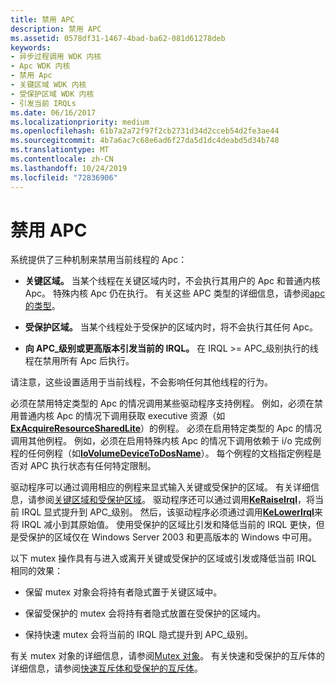 ```yaml
---
title: 禁用 APC
description: 禁用 APC
ms.assetid: 0578df31-1467-4bad-ba62-081d61278deb
keywords:
- 异步过程调用 WDK 内核
- Apc WDK 内核
- 禁用 Apc
- 关键区域 WDK 内核
- 受保护区域 WDK 内核
- 引发当前 IRQLs
ms.date: 06/16/2017
ms.localizationpriority: medium
ms.openlocfilehash: 61b7a2a72f97f2cb2731d34d2cceb54d2fe3ae44
ms.sourcegitcommit: 4b7a6ac7c68e6ad6f27da5d1dc4deabd5d34b748
ms.translationtype: MT
ms.contentlocale: zh-CN
ms.lasthandoff: 10/24/2019
ms.locfileid: "72836906"
---
```

# <a name="disabling-apcs"></a>禁用 APC


系统提供了三种机制来禁用当前线程的 Apc：

-   **关键区域。** 当某个线程在关键区域内时，不会执行其用户的 Apc 和普通内核 Apc。 特殊内核 Apc 仍在执行。 有关这些 APC 类型的详细信息，请参阅[apc 的类型](types-of-apcs.md)。

-   **受保护区域。** 当某个线程处于受保护的区域内时，将不会执行其任何 Apc。

-   **向 APC\_级别或更高版本引发当前的 IRQL。** 在 IRQL &gt;= APC\_级别执行的线程在禁用所有 Apc 后执行。

请注意，这些设置适用于当前线程，不会影响任何其他线程的行为。

必须在禁用特定类型的 Apc 的情况调用某些驱动程序支持例程。 例如，必须在禁用普通内核 Apc 的情况下调用获取 executive 资源（如[**ExAcquireResourceSharedLite**](https://msdn.microsoft.com/library/windows/hardware/ff544363)）的例程。 必须在启用特定类型的 Apc 的情况调用其他例程。 例如，必须在启用特殊内核 Apc 的情况下调用依赖于 i/o 完成例程的任何例程（如[**IoVolumeDeviceToDosName**](https://docs.microsoft.com/windows-hardware/drivers/ddi/ntddk/nf-ntddk-iovolumedevicetodosname)）。 每个例程的文档指定例程是否对 APC 执行状态有任何特定限制。

驱动程序可以通过调用相应的例程来显式输入关键或受保护的区域。 有关详细信息，请参阅[关键区域和受保护区域](critical-regions-and-guarded-regions.md)。 驱动程序还可以通过调用[**KeRaiseIrql**](https://docs.microsoft.com/windows-hardware/drivers/ddi/wdm/nf-wdm-keraiseirql)，将当前 IRQL 显式提升到 APC\_级别。 然后，该驱动程序必须通过调用[**KeLowerIrql**](https://docs.microsoft.com/windows-hardware/drivers/ddi/wdm/nf-wdm-kelowerirql)来将 IRQL 减小到其原始值。 使用受保护的区域比引发和降低当前的 IRQL 更快，但是受保护的区域仅在 Windows Server 2003 和更高版本的 Windows 中可用。

以下 mutex 操作具有与进入或离开关键或受保护的区域或引发或降低当前 IRQL 相同的效果：

-   保留 mutex 对象会将持有者隐式置于关键区域中。

-   保留受保护的 mutex 会将持有者隐式放置在受保护的区域内。

-   保持快速 mutex 会将当前的 IRQL 隐式提升到 APC\_级别。

有关 mutex 对象的详细信息，请参阅[Mutex 对象](mutex-objects.md)。 有关快速和受保护的互斥体的详细信息，请参阅[快速互斥体和受保护的互斥体](fast-mutexes-and-guarded-mutexes.md)。

 

 




